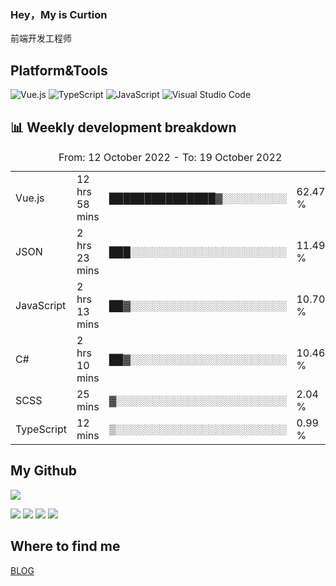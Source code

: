 ### Hey，My is Curtion
前端开发工程师
## Platform&Tools

![Vue.js](https://img.shields.io/badge/-Vue.js-4FC08D?style=flat-square&logo=Vue.js&logoColor=white)
![TypeScript](https://img.shields.io/badge/-TypeScript-007ACC?style=flat-square&logo=typescript&logoColor=white)
![JavaScript](https://img.shields.io/badge/-JavaScript-F7DF1E?style=flat-square&logo=javascript&logoColor=black)
![Visual Studio Code](https://img.shields.io/badge/-VSCode-007ACC?style=flat-square&logo=Visual-Studio-Code&logoColor=white)

## 📊 Weekly development breakdown

<!--START_SECTION:waka-->

<table><caption>From: 12 October 2022 - To: 19 October 2022</caption><tr><td>Vue.js</td><td>12 hrs 58 mins</td><td>███████████████▓░░░░░░░░░</td><td>62.47 %</td></tr><tr><td>JSON</td><td>2 hrs 23 mins</td><td>███░░░░░░░░░░░░░░░░░░░░░░</td><td>11.49 %</td></tr><tr><td>JavaScript</td><td>2 hrs 13 mins</td><td>██▓░░░░░░░░░░░░░░░░░░░░░░</td><td>10.70 %</td></tr><tr><td>C#</td><td>2 hrs 10 mins</td><td>██▓░░░░░░░░░░░░░░░░░░░░░░</td><td>10.46 %</td></tr><tr><td>SCSS</td><td>25 mins</td><td>▓░░░░░░░░░░░░░░░░░░░░░░░░</td><td>2.04 %</td></tr><tr><td>TypeScript</td><td>12 mins</td><td>▒░░░░░░░░░░░░░░░░░░░░░░░░</td><td>0.99 %</td></tr></table>

<!--END_SECTION:waka-->

## My Github

![](http://github-profile-summary-cards.vercel.app/api/cards/profile-details?username=curtion&theme=nord_bright)

![](http://github-profile-summary-cards.vercel.app/api/cards/stats?username=curtion&theme=nord_bright)
![](http://github-profile-summary-cards.vercel.app/api/cards/productive-time?username=curtion&theme=nord_bright&utcOffset=8)
![](http://github-profile-summary-cards.vercel.app/api/cards/repos-per-language?username=curtion&theme=nord_bright)
![](http://github-profile-summary-cards.vercel.app/api/cards/most-commit-language?username=curtion&theme=nord_bright)

## Where to find me

[BLOG](https://blog.3gxk.net)
